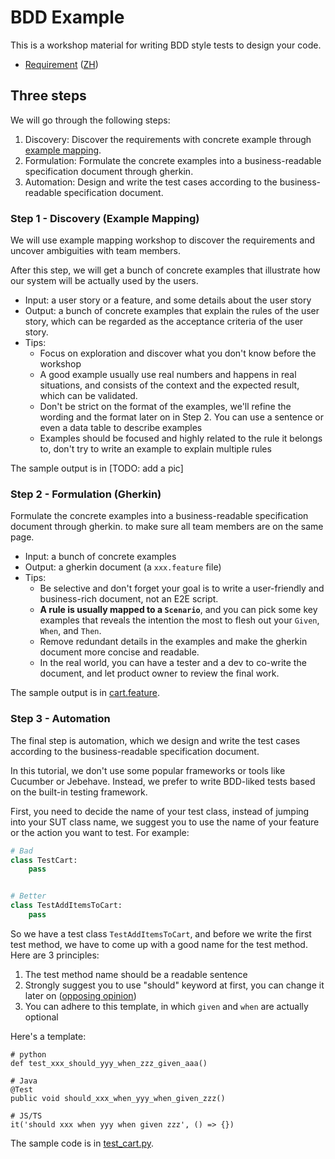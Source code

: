 # BDD Example

This is a workshop material for writing BDD style tests to design your code.

- [Requirement](./REQUIREMENT.md) ([ZH](./REQUIREMENT-zh.md))

## Three steps

We will go through the following steps:

1. Discovery: Discover the requirements with concrete example through [example mapping](https://cucumber.io/blog/bdd/example-mapping-introduction/).
2. Formulation: Formulate the concrete examples into a business-readable specification document through gherkin.
3. Automation: Design and write the test cases according to the business-readable specification document.

### Step 1 - Discovery (Example Mapping)

We will use example mapping workshop to discover the requirements and uncover ambiguities with team members.

After this step, we will get a bunch of concrete examples that illustrate how our system will be actually used by the users.

- Input: a user story or a feature, and some details about the user story
- Output: a bunch of concrete examples that explain the rules of the user story, which can be regarded as the acceptance criteria of the user story.
- Tips:
    - Focus on exploration and discover what you don't know before the workshop
    - A good example usually use real numbers and happens in real situations, and consists of the context and the expected result, which can be validated.
    - Don't be strict on the format of the examples, we'll refine the wording and the format later on in Step 2. You can use a sentence or even a data table to describe examples
    - Examples should be focused and highly related to the rule it belongs to, don't try to write an example to explain multiple rules

The sample output is in [TODO: add a pic]

### Step 2 - Formulation (Gherkin)

Formulate the concrete examples into a business-readable specification document through gherkin. to make sure all team members are on the same page.

- Input: a bunch of concrete examples
- Output: a gherkin document (a `xxx.feature` file)
- Tips:
    - Be selective and don't forget your goal is to write a user-friendly and business-rich document, not an E2E script.
    - **A rule is usually mapped to a `Scenario`**, and you can pick some key examples that reveals the intention the most to flesh out your `Given`, `When`, and `Then`.
    - Remove redundant details in the examples and make the gherkin document more concise and readable.
    - In the real world, you can have a tester and a dev to co-write the document, and let product owner to review the final work.

The sample output is in [cart.feature](./features/cart.feature).

### Step 3 - Automation

The final step is automation, which we design and write the test cases according to the business-readable specification document.

In this tutorial, we don't use some popular frameworks or tools like Cucumber or Jebehave. Instead, we prefer to write BDD-liked tests based on the built-in testing framework.

First, you need to decide the name of your test class, instead of jumping into your SUT class name, we suggest you to use the name of your feature or the action you want to test. For example:

```python
# Bad
class TestCart:
    pass


# Better
class TestAddItemsToCart:
    pass
```

So we have a test class `TestAddItemsToCart`, and before we write the first test method, we have to come up with a good name for the test method. Here are 3 principles:

1. The test method name should be a readable sentence
2. Strongly suggest you to use "should" keyword at first, you can change it later on ([opposing opinion](https://enterprisecraftsmanship.com/posts/you-naming-tests-wrong/))
3. You can adhere to this template, in which `given` and `when` are actually optional

Here's a template:

```
# python
def test_xxx_should_yyy_when_zzz_given_aaa()

# Java
@Test
public void should_xxx_when_yyy_when_given_zzz()

# JS/TS
it('should xxx when yyy when given zzz', () => {})
```

The sample code is in [test_cart.py](./app/test_cart.py).

